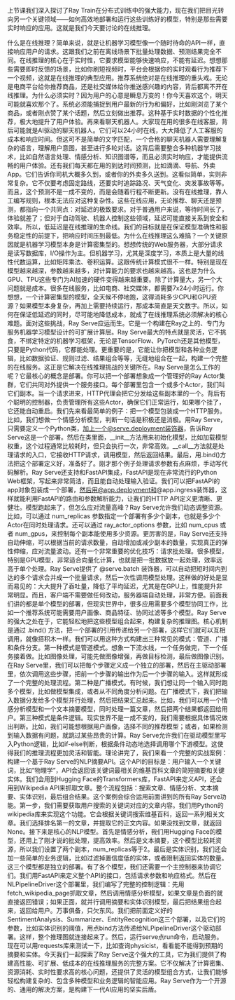 上节课我们深入探讨了Ray Train在分布式训练中的强大能力，现在我们把目光转向另一个关键领域——如何高效地部署和运行这些训练好的模型，特别是那些需要实时响应的应用。这就是我们今天要讨论的在线推理。

什么是在线推理？简单来说，就是让机器学习模型像一个随时待命的API一样，直接响应用户的请求。这跟我们之前在离线场景下批量处理数据、预测结果完全不同。在线推理的核心在于实时性，它要求模型能够快速响应，不能有延迟。想想那些需要即时反馈的场景，比如你刷短视频时，平台会根据你的实时观看行为推荐下一个视频，这就是在线推理的典型应用。推荐系统绝对是在线推理的重头戏。无论是电商平台给你推荐商品，还是社交媒体给你推送感兴趣的内容，背后都离不开在线推理。为什么必须实时？因为用户的心意是瞬息万变的！你今天喜欢这个，明天可能就喜欢那个了。系统必须能捕捉到用户最新的行为和偏好，比如刚浏览了某个商品，或者刚点赞了某个话题，然后立刻做出推荐。这种基于实时数据的个性化推荐，极大地提升了用户体验。再来看聊天机器人。大家现在用的很多在线客服，背后可能就是AI驱动的聊天机器人。它们可以24小时在线，大大降低了人工客服的成本和响应时间。但这可不是简单的文字匹配，一个合格的聊天机器人需要理解复杂的语言，理解用户意图，甚至进行多轮对话。这背后需要整合多种机器学习技术，比如自然语言处理、情感分析、知识图谱等，而且必须实时响应，才能提供流畅的用户体验。还有我们每天都在用的到达时间预测，比如滴滴、导航、外卖App。它们告诉你司机大概多久到，或者你的外卖多久送到。这看似简单，实则非常复杂。它不仅要考虑固定路线，还要实时追踪路况、天气变化、突发事故等等。而且，这个预测不是一成不变的，而是会随着行程不断更新。没有在线推理，靠人工编写规则，根本无法应对这种复杂性。这些在线应用，无论推荐、聊天还是预测，都指向一个共同点：对延迟的极致要求。对于普通用户来说，等待时间长了，体验就差了；但对于自动驾驶、机器人控制这些领域，延迟可能直接关系到安全和效率。所以，低延迟是在线推理的生命线。我们的目标就是在保证模型准确性和服务稳定性的前提下，把响应时间压到最低。为什么在线推理这么难搞？一个关键原因就是机器学习模型本身是计算密集型的。想想传统的Web服务器，大部分请求是读写数据库，I/O操作为主。但机器学习，尤其是深度学习，本质上是大量的线性代数运算，比如矩阵乘法、卷积运算。这跟传统计算模式很不一样。特别是现在模型越来越深，参数越来越多，对计算能力的要求也越来越高。这也是为什么GPU、TPU这些专门为AI加速的硬件变得越来越重要。除了计算量大，另一个大问题就是成本。很多在线服务，比如电商、社交媒体，都需要7x24小时运行。你想想，一个计算密集型的模型，全天候不停地跑，这得消耗多少CPU和GPU资源？如果模型本身复杂，再加上需要持续运行，那成本简直是天文数字。所以，如何在保证低延迟的同时，尽可能地降低成本，就成了在线推理系统必须解决的核心难题。面对这些挑战，Ray Serve应运而生。它是一个构建在Ray之上的、专门为服务机器学习模型设计的可扩展计算层。Ray Serve最大的特点就是灵活，它不挑食，不绑定特定的机器学习框架，无论是TensorFlow、PyTorch还是其他模型，只要是Python代码，它都能处理。更重要的是，它能让你把模型和各种业务逻辑，比如数据验证、规则过滤、结果组合等等，无缝地组合在一起，构建一个完整的在线服务。这正是它解决在线推理挑战的关键所在。Ray Serve是怎么工作的呢？它最核心的概念是部署。你可以把一个部署想象成一个管理好的Ray Actor集群，它们共同对外提供一个服务接口。每个部署里包含一个或多个Actor，我们叫它们副本。当一个请求进来，HTTP代理会把它分发给这些副本里的一个。背后有个聪明的控制器，负责管理所有这些Actor，确保它们正常运行，如果哪个挂了，它还能自动重启。我们先来看最简单的例子：把一个模型包装成一个HTTP服务。比如，我们想做一个情感分析模型，判断一句话是积极还是消极。用Ray Serve，只需要定义一个Python类，加上一个@serve.deployment装饰器，告诉Ray Serve这是一个部署。然后在类里面，__init__方法用来初始化模型，比如加载模型权重，这个过程通常比较耗时，但只会执行一次，非常高效。__call__方法就是处理请求的入口，它接收HTTP请求，调用模型，然后返回结果。最后，用.bind()方法把这个部署定义好，准备好了。刚才那个例子处理请求参数有点麻烦，手动写代码解析。Ray Serve还支持和FastAPI集成，FastAPI是现在非常流行的Python Web框架，写起来非常简洁，而且能自动处理输入验证。我们可以把FastAPI的app对象包装成一个部署，然后用@app.deployment和@app.ingress装饰器，这样就能利用FastAPI的路由和参数解析能力，让我们的HTTP API定义更清晰、更健壮。模型跑起来了，但怎么应对流量高峰？Ray Serve允许我们动态调整资源。比如，可以通过 num_replicas 参数指定一个部署有多少个副本，也就是多少个Actor在同时处理请求。还可以通过 ray_actor_options 参数，比如 num_cpus 或者 num_gpus，来控制每个副本能使用多少资源。更厉害的是，Ray Serve还支持自动伸缩，可以根据当前的请求数量，自动增加或减少副本的数量，实现真正的弹性伸缩，应对流量波动。还有一个非常重要的优化技巧：请求批处理。很多模型，特别是GPU模型，非常适合向量化计算，也就是把一批数据放一起处理，效率远高于单个处理。Ray Serve提供了 @serve.batch 装饰器，可以自动把短时间内到达的多个请求合并成一个批量请求，然后一次性调用模型处理。这样做的好处是显而易见的：大大提升了吞吐量，降低了平均延迟，尤其是在GPU上，性能提升非常明显。而且，客户端不需要做任何改动，服务器端自动处理，非常方便。前面我们讲的都是单个模型的部署，但现实世界中，很多应用需要多个模型协同工作，比如一个推荐系统可能需要用户画像、商品特征、协同过滤等多个模型。Ray Serve的强大之处在于，它能轻松地把这些模型组合起来，构建复杂的推理图。核心机制是通过 .bind() 方法，把一个部署的引用传递给另一个部署，这样它们就可以互相调用，就像搭积木一样。我们可以用这种方式构建出三种常见的模式：管道、广播和条件分支。第一种模式是管道模式。想象一下流水线，一个任务做完，下一个任务接着做。比如图像处理，可能先做图像增强，再做目标检测，最后做图像识别。在Ray Serve里，我们可以把每个步骤定义成一个独立的部署，然后在主驱动部署里，依次调用这些步骤，把前一个步骤的输出作为后一个步骤的输入。这样就形成了一个完整的处理流程。第二种是广播模式。有时候，我们想让同一个输入同时跑多个模型，比如做模型集成，或者从不同角度分析问题。在广播模式下，我们把输入数据分发给多个模型并行处理，然后把结果汇总起来。比如，我们可以用一个情感分析模型和一个文本摘要模型，同时处理一篇文章，然后把两个结果都返回给用户。第三种模式是条件逻辑。现实世界不是一成不变的，我们需要根据具体情况做出判断。比如，我们可能想根据用户画像，选择不同的推荐模型；或者，如果检测到输入数据有问题，就跳过某些昂贵的计算。Ray Serve允许我们在驱动模型里写入Python逻辑，比如if-else判断，根据条件动态地选择调用哪个下游模型。这使得我们的推理流程更加灵活和智能。理论讲完了，我们来看一个完整的实战案例：构建一个基于Ray Serve的NLP摘要API。这个API的目标是：用户输入一个关键词，比如“物理学”，API会返回该关键词最相关的维基百科文章的简短摘要和关键实体。我们会用到Hugging Face的Transformers库，FastAPI来定义API，还会用到Wikipedia API来抓取文章。整个流程包括：搜索文章、情感分析、文本摘要、实体识别，最后组合结果。这个案例会综合运用前面讲到的所有Ray Serve功能。第一步，我们需要获取用户搜索的关键词对应的文章内容。我们用Python的wikipedia库来实现这个功能。它会根据关键词搜索维基百科，返回一系列相关文章。我们选择排名第一的文章，并提取它的正文内容。如果没找到文章，就返回None。接下来是核心的NLP模型。首先是情感分析，我们用Hugging Face的模型，还用上了刚才说的批处理，提高效率。然后是文本摘要，这个模型比较耗资源，所以我们设置了两个副本，num_replicas等于2。最后是实体识别，我们还会加一些简单的业务逻辑，比如过滤掉置信度低的实体，或者限制返回实体的数量。这三个模型都是独立的部署。有了各个模型，我们还需要一个主控制器来协调它们。我们用FastAPI来定义整个API的接口，包括请求参数和响应格式。然后在NLPipelineDriver这个部署里，我们编写了完整的控制逻辑：先用fetch_wikipedia_page抓取文章，然后调用情感分析模型，如果文章是负面的就直接返回错误；如果正面，就并行调用摘要和实体识别模型，最后把结果组合起来，返回给用户。万事俱备，只欠东风。我们把前面定义好的SentimentAnalysis、Summarizer、EntityRecognition这三个部署，以及它们的参数，比如实体识别的阈值，用点bind方法传递给NLPipelineDriver这个驱动部署。这样，整个推理图就连接起来了。然后，运行serve点run命令，启动服务。现在可以用requests库来测试一下，比如查询physicist，看看能不能得到预期的摘要和实体。今天我们一起探索了Ray Serve这个强大的工具，它为我们提供了构建高性能、可扩展、低成本的在线推理服务的完整方案。它不仅解决了计算密集、资源消耗、实时性要求高的核心问题，还提供了灵活的模型组合方式，让我们能够轻松构建复杂的、包含多种模型和业务逻辑的智能应用。Ray Serve作为一个开源的、通用的解决方案，是构建下一代AI应用的坚实后盾。